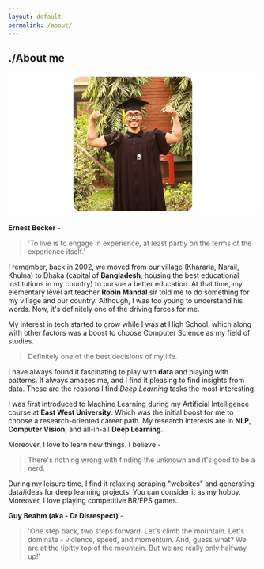 ```yaml
---
layout: default
permalink: /about/
---
```

## ./About me
![Enam Biswas](images/enam-biswas.png)

**Ernest Becker** - 
> 'To live is to engage in experience, at least partly on the terms of the experience itself.'

I remember, back in 2002, we moved from our village (Khararia, Narail, Khulna) to Dhaka (capital of **Bangladesh**, housing the best educational institutions in my country) to pursue a better education. At that time, my elementary level art teacher **Robin Mandal** sir told me to do something for my village and our country. Although, I was too young to understand his words. Now, it's definitely one of the driving forces for me.

My interest in tech started to grow while I was at High School, which along with other factors was a boost to choose Computer Science as my field of studies. 
> Definitely one of the best decisions of my life.

I have always found it fascinating to play with **data** and playing with patterns. It always amazes me, and I find it pleasing to find insights from data. These are the reasons I find *Deep Learning* tasks the most interesting. 

I was first introduced to Machine Learning during my Artificial Intelligence course at **East West University**. Which was the initial boost for me to choose a research-oriented career path.  My research interests are in **NLP**, **Computer Vision**, and all-in-all **Deep Learning**.

Moreover, I love to learn new things. I believe - 
> There's nothing wrong with finding the unknown and it's good to be a nerd. 

During my leisure time, I find it relaxing scraping "websites" and generating data/ideas for deep learning projects. You can consider it as my hobby. Moreover, I love playing competitive BR/FPS games.

**Guy Beahm (aka - Dr Disrespect)** -
> 'One step back, two steps forward. Let's climb the mountain. Let's dominate - violence, speed, and momentum. And, guess what? We are at the tipitty top of the mountain. But we are really only halfway up!'
